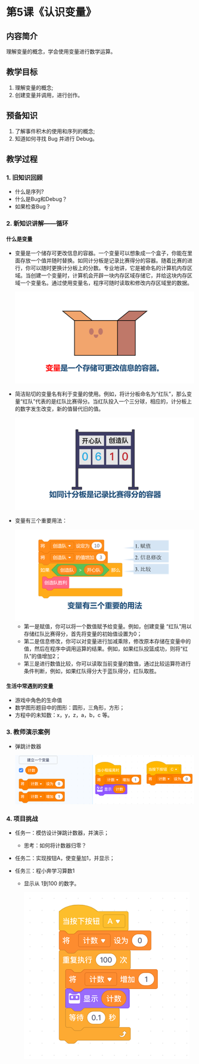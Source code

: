 <!-- # 机器人编程入门学习 -->
<link rel="stylesheet" type="text/css" href="./style.css" />

# 第5课《认识变量》

## 内容简介

理解变量的概念，学会使用变量进行数学运算。

## 教学目标

1. 理解变量的概念; 
2. 创建变量并调用，进行创作。

## 预备知识

1. 了解事件积木的使用和序列的概念;
1. 知道如何寻找 Bug 并进行 Debug。

## 教学过程

### 1. 旧知识回顾

- 什么是序列?
- 什么是Bug和Debug？
- 如果检查Bug？

### 2. 新知识讲解——循环

#### 什么是变量

- 变量是一个储存可更改信息的容器。一个变量可以想象成一个盒子，你能在里面存放一个值并随时替换。如同计分板是记录比赛得分的容器。随着比赛的进行，你可以随时更换计分板上的分数。专业地讲，它是被命名的计算机内存区域。当创建一个变量时，计算机会开辟一块内存区域存储它，并给这块内存区域一个变量名。通过使用变量名，程序可随时读取和修改内存区域里的数据。  

  <img src="./images/5-1.png" class="width600" />  

- 简洁贴切的变量名有利于变量的使用。例如，将计分板命名为“红队”，那么变量“红队”代表的是红队比赛得分。当红队投入一个三分球，相应的，计分板上的数字发生改变，新的值替代旧的值。  

  <img src="./images/5-2.png" class="width600" />  

- 变量有三个重要用法：  

  <img src="./images/5-4.png" class="width600" />  

  - 第一是赋值，你可以将一个数值赋予给变量。例如，创建变量 “红队”用以存储红队比赛得分，首先将变量的初始值设置为0；  
  - 第二是信息修改，你可以对变量进行加减乘除，修改原本存储在变量中的值，然后在程序中调用运算的结果。例如，如果红队投篮成功，则将“红队”的值增加2；  
  - 第三是进行数值比较，你可以读取当前变量的数值，通过比较运算符进行条件判断，例如，如果红队得分大于蓝队得分，红队取胜。

#### 生活中常遇到的变量

- 游戏中角色的生命值
- 数学图形题目中的图形：圆形，三角形，方形；  
- 方程中的未知数：x，y，z，a，b，c 等。

### 3. 教师演示案例

- 弹跳计数器  

  <img src="./images/5-5.png" class="width600" />

### 4. 项目挑战

- 任务一：模仿设计弹跳计数器，并演示；
  - 思考：如何将计数器归零？

- 任务二：实现按钮A，使变量加1，并显示；

- 任务三：程小奔学习算数1
  - 显示从 1到100 的数字。

    <img src="./images/5-6.png" class="width300" />
